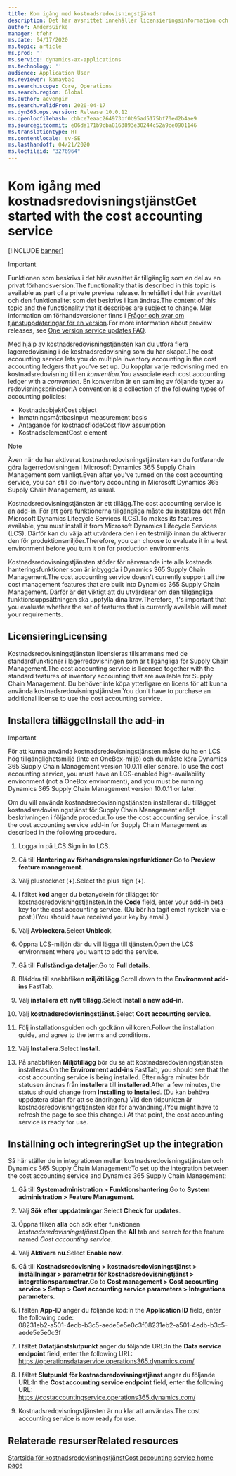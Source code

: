 ```yaml
---
title: Kom igång med kostnadsredovisningstjänst
description: Det här avsnittet innehåller licensieringsinformation och Installationsinstruktioner för kostnadsredovisningstjänst.
author: AndersGirke
manager: tfehr
ms.date: 04/17/2020
ms.topic: article
ms.prod: ''
ms.service: dynamics-ax-applications
ms.technology: ''
audience: Application User
ms.reviewer: kamaybac
ms.search.scope: Core, Operations
ms.search.region: Global
ms.author: aevengir
ms.search.validFrom: 2020-04-17
ms.dyn365.ops.version: Release 10.0.12
ms.openlocfilehash: cbbce7eaac264973bf0b95ad5175bf70ed2b4ae9
ms.sourcegitcommit: e06da171b9cba8163893e30244c52a9ce0901146
ms.translationtype: HT
ms.contentlocale: sv-SE
ms.lasthandoff: 04/21/2020
ms.locfileid: "3276964"
---
```

# <a name="get-started-with-the-cost-accounting-service"></a><span data-ttu-id="b7489-103">Kom igång med kostnadsredovisningstjänst</span><span class="sxs-lookup"><span data-stu-id="b7489-103">Get started with the cost accounting service</span></span>

[!INCLUDE [banner](../includes/banner.md)]

> [!IMPORTANT]
> <span data-ttu-id="b7489-104">Funktionen som beskrivs i det här avsnittet är tillgänglig som en del av en privat förhandsversion.</span><span class="sxs-lookup"><span data-stu-id="b7489-104">The functionality that is described in this topic is available as part of a private preview release.</span></span> <span data-ttu-id="b7489-105">Innehållet i det här avsnittet och den funktionalitet som det beskrivs i kan ändras.</span><span class="sxs-lookup"><span data-stu-id="b7489-105">The content of this topic and the functionality that it describes are subject to change.</span></span> <span data-ttu-id="b7489-106">Mer information om förhandsversioner finns i [Frågor och svar om tjänstuppdateringar för en version](../../fin-ops-core/fin-ops/get-started/one-version.md).</span><span class="sxs-lookup"><span data-stu-id="b7489-106">For more information about preview releases, see [One version service updates FAQ](../../fin-ops-core/fin-ops/get-started/one-version.md).</span></span>

<span data-ttu-id="b7489-107">Med hjälp av kostnadsredovisningstjänsten kan du utföra flera lagerredovisning i de kostnadsredovisning som du har skapat.</span><span class="sxs-lookup"><span data-stu-id="b7489-107">The cost accounting service lets you do multiple inventory accounting in the cost accounting ledgers that you've set up.</span></span> <span data-ttu-id="b7489-108">Du kopplar varje redovisning med en kostnadsredovisning till en *konvention*.</span><span class="sxs-lookup"><span data-stu-id="b7489-108">You associate each cost accounting ledger with a *convention*.</span></span> <span data-ttu-id="b7489-109">En konvention är en samling av följande typer av redovisningsprinciper:</span><span class="sxs-lookup"><span data-stu-id="b7489-109">A convention is a collection of the following types of accounting policies:</span></span>

- <span data-ttu-id="b7489-110">Kostnadsobjekt</span><span class="sxs-lookup"><span data-stu-id="b7489-110">Cost object</span></span>
- <span data-ttu-id="b7489-111">Inmatningsmåttbas</span><span class="sxs-lookup"><span data-stu-id="b7489-111">Input measurement basis</span></span>
- <span data-ttu-id="b7489-112">Antagande för kostnadsflöde</span><span class="sxs-lookup"><span data-stu-id="b7489-112">Cost flow assumption</span></span>
- <span data-ttu-id="b7489-113">Kostnadselement</span><span class="sxs-lookup"><span data-stu-id="b7489-113">Cost element</span></span>

> [!NOTE]
> <span data-ttu-id="b7489-114">Även när du har aktiverat kostnadsredovisningstjänsten kan du fortfarande göra lagerredovisningen i Microsoft Dynamics 365 Supply Chain Management som vanligt.</span><span class="sxs-lookup"><span data-stu-id="b7489-114">Even after you've turned on the cost accounting service, you can still do  inventory accounting in Microsoft Dynamics 365 Supply Chain Management, as usual.</span></span>

<span data-ttu-id="b7489-115">Kostnadsredovisningstjänsten är ett tillägg.</span><span class="sxs-lookup"><span data-stu-id="b7489-115">The cost accounting service is an add-in.</span></span> <span data-ttu-id="b7489-116">För att göra funktionerna tillgängliga måste du installera det från Microsoft Dynamics Lifecycle Services (LCS).</span><span class="sxs-lookup"><span data-stu-id="b7489-116">To makes its features available, you must install it from Microsoft Dynamics Lifecycle Services (LCS).</span></span> <span data-ttu-id="b7489-117">Därför kan du välja att utvärdera den i en testmiljö innan du aktiverar den för produktionsmiljöer.</span><span class="sxs-lookup"><span data-stu-id="b7489-117">Therefore, you can choose to evaluate it in a test environment before you turn it on for production environments.</span></span>

<span data-ttu-id="b7489-118">Kostnadsredovisningstjänsten stöder för närvarande inte alla kostnads hanteringsfunktioner som är inbyggda i Dynamics 365 Supply Chain Management.</span><span class="sxs-lookup"><span data-stu-id="b7489-118">The cost accounting service doesn't currently support all the cost management features that are built into Dynamics 365 Supply Chain Management.</span></span> <span data-ttu-id="b7489-119">Därför är det viktigt att du utvärderar om den tillgängliga funktionsuppsättningen ska uppfylla dina krav.</span><span class="sxs-lookup"><span data-stu-id="b7489-119">Therefore, it's important that you evaluate whether the set of features that is currently available will meet your requirements.</span></span>

## <a name="licensing"></a><span data-ttu-id="b7489-120">Licensiering</span><span class="sxs-lookup"><span data-stu-id="b7489-120">Licensing</span></span>

<span data-ttu-id="b7489-121">Kostnadsredovisningstjänsten licensieras tillsammans med de standardfunktioner i lagerredovisningen som är tillgängliga för Supply Chain Management.</span><span class="sxs-lookup"><span data-stu-id="b7489-121">The cost accounting service is licensed together with the standard features of inventory accounting that are available for Supply Chain Management.</span></span> <span data-ttu-id="b7489-122">Du behöver inte köpa ytterligare en licens för att kunna använda kostnadsredovisningstjänsten.</span><span class="sxs-lookup"><span data-stu-id="b7489-122">You don't have to purchase an additional license to use the cost accounting service.</span></span>

## <a name="install-the-add-in"></a><span data-ttu-id="b7489-123">Installera tillägget</span><span class="sxs-lookup"><span data-stu-id="b7489-123">Install the add-in</span></span>

> [!IMPORTANT]
> <span data-ttu-id="b7489-124">För att kunna använda kostnadsredovisningstjänsten måste du ha en LCS hög tillgänglighetsmiljö (inte en OneBox-miljö) och du måste köra Dynamics 365 Supply Chain Management version 10.0.11 eller senare.</span><span class="sxs-lookup"><span data-stu-id="b7489-124">To use the cost accounting service, you must have an LCS-enabled high-availability environment (not a OneBox environment), and you must be running Dynamics 365 Supply Chain Management version 10.0.11 or later.</span></span>

<span data-ttu-id="b7489-125">Om du vill använda kostnadsredovisningstjänsten installerar du tillägget kostnadsredovisningstjänst för Supply Chain Management enligt beskrivningen i följande procedur.</span><span class="sxs-lookup"><span data-stu-id="b7489-125">To use the cost accounting service, install the cost accounting service add-in for Supply Chain Management as described in the following procedure.</span></span>

1. <span data-ttu-id="b7489-126">Logga in på LCS.</span><span class="sxs-lookup"><span data-stu-id="b7489-126">Sign in to LCS.</span></span>

1. <span data-ttu-id="b7489-127">Gå till **Hantering av förhandsgranskningsfunktioner**.</span><span class="sxs-lookup"><span data-stu-id="b7489-127">Go to **Preview feature management**.</span></span>

1. <span data-ttu-id="b7489-128">Välj plustecknet (**+**).</span><span class="sxs-lookup"><span data-stu-id="b7489-128">Select the plus sign (**+**).</span></span>

1. <span data-ttu-id="b7489-129">I fältet **kod** anger du betanyckeln för tillägget för kostnadsredovisningstjänsten.</span><span class="sxs-lookup"><span data-stu-id="b7489-129">In the **Code** field, enter your add-in beta key for the cost accounting service.</span></span> <span data-ttu-id="b7489-130">(Du bör ha tagit emot nyckeln via e-post.)</span><span class="sxs-lookup"><span data-stu-id="b7489-130">(You should have received your key by email.)</span></span>

1. <span data-ttu-id="b7489-131">Välj **Avblockera**.</span><span class="sxs-lookup"><span data-stu-id="b7489-131">Select **Unblock**.</span></span>

1. <span data-ttu-id="b7489-132">Öppna LCS-miljön där du vill lägga till tjänsten.</span><span class="sxs-lookup"><span data-stu-id="b7489-132">Open the LCS environment where you want to add the service.</span></span>

1. <span data-ttu-id="b7489-133">Gå till **Fullständiga detaljer**.</span><span class="sxs-lookup"><span data-stu-id="b7489-133">Go to **Full details**.</span></span>

1. <span data-ttu-id="b7489-134">Bläddra till snabbfliken **miljötillägg**.</span><span class="sxs-lookup"><span data-stu-id="b7489-134">Scroll down to the **Environment add-ins** FastTab.</span></span>

1. <span data-ttu-id="b7489-135">Välj **installera ett nytt tillägg**.</span><span class="sxs-lookup"><span data-stu-id="b7489-135">Select **Install a new add-in**.</span></span>

1. <span data-ttu-id="b7489-136">Välj **kostnadsredovisningstjänst**.</span><span class="sxs-lookup"><span data-stu-id="b7489-136">Select **Cost accounting service**.</span></span>

1. <span data-ttu-id="b7489-137">Följ installationsguiden och godkänn villkoren.</span><span class="sxs-lookup"><span data-stu-id="b7489-137">Follow the installation guide, and agree to the terms and conditions.</span></span>

1. <span data-ttu-id="b7489-138">Välj **Installera**.</span><span class="sxs-lookup"><span data-stu-id="b7489-138">Select **Install**.</span></span>

1. <span data-ttu-id="b7489-139">På snabbfliken **Miljötillägg** bör du se att kostnadsredovisningstjänsten installeras.</span><span class="sxs-lookup"><span data-stu-id="b7489-139">On the **Environment add-ins** FastTab, you should see that the cost accounting service is being installed.</span></span> <span data-ttu-id="b7489-140">Efter några minuter bör statusen ändras från **installera** till **installerad**.</span><span class="sxs-lookup"><span data-stu-id="b7489-140">After a few minutes, the status should change from **Installing** to **Installed**.</span></span> <span data-ttu-id="b7489-141">(Du kan behöva uppdatera sidan för att se ändringen.) Vid den tidpunkten är kostnadsredovisningstjänsten klar för användning.</span><span class="sxs-lookup"><span data-stu-id="b7489-141">(You might have to refresh the page to see this change.) At that point, the cost accounting service is ready for use.</span></span>

## <a name="set-up-the-integration"></a><span data-ttu-id="b7489-142">Inställning och integrering</span><span class="sxs-lookup"><span data-stu-id="b7489-142">Set up the integration</span></span>

<span data-ttu-id="b7489-143">Så här ställer du in integrationen mellan kostnadsredovisningstjänsten och Dynamics 365 Supply Chain Management:</span><span class="sxs-lookup"><span data-stu-id="b7489-143">To set up the integration between the cost accounting service and Dynamics 365 Supply Chain Management:</span></span>

1. <span data-ttu-id="b7489-144">Gå till **Systemadministration > Funktionshantering**.</span><span class="sxs-lookup"><span data-stu-id="b7489-144">Go to **System administration > Feature Management**.</span></span>

1. <span data-ttu-id="b7489-145">Välj **Sök efter uppdateringar**.</span><span class="sxs-lookup"><span data-stu-id="b7489-145">Select **Check for updates**.</span></span>

1. <span data-ttu-id="b7489-146">Öppna fliken **alla** och sök efter funktionen *kostnadsredovisningstjänst*.</span><span class="sxs-lookup"><span data-stu-id="b7489-146">Open the **All** tab and search for the feature named *Cost accounting service*.</span></span>

1. <span data-ttu-id="b7489-147">Välj **Aktivera nu**.</span><span class="sxs-lookup"><span data-stu-id="b7489-147">Select **Enable now**.</span></span>

1. <span data-ttu-id="b7489-148">Gå till **Kostnadsredovisning > kostnadsredovisningstjänst > inställningar > parametrar för kostnadsredovisningtjänst > integrationsparametrar**.</span><span class="sxs-lookup"><span data-stu-id="b7489-148">Go to **Cost management > Cost accounting service > Setup > Cost accounting service parameters > Integrations parameters**.</span></span>

1. <span data-ttu-id="b7489-149">I fälten **App-ID** anger du följande kod:</span><span class="sxs-lookup"><span data-stu-id="b7489-149">In the **Application ID** field, enter the following code:</span></span><br> <span data-ttu-id="b7489-150">08231eb2-a501-4edb-b3c5-aede5e5e0c3f</span><span class="sxs-lookup"><span data-stu-id="b7489-150">08231eb2-a501-4edb-b3c5-aede5e5e0c3f</span></span>

1. <span data-ttu-id="b7489-151">I fältet **Datatjänstslutpunkt** anger du följande URL:</span><span class="sxs-lookup"><span data-stu-id="b7489-151">In the **Data service endpoint** field, enter the following URL:</span></span><br>https://operationsdataservice.operations365.dynamics.com/

1. <span data-ttu-id="b7489-152">I fältet **Slutpunkt för kostnadsredovisningstjänst** anger du följande URL:</span><span class="sxs-lookup"><span data-stu-id="b7489-152">In the **Cost accounting service endpoint** field, enter the following URL:</span></span><br>https://costaccountingservice.operations365.dynamics.com/

1. <span data-ttu-id="b7489-153">Kostnadsredovisningstjänsten är nu klar att användas.</span><span class="sxs-lookup"><span data-stu-id="b7489-153">The cost accounting service is now ready for use.</span></span>

## <a name="related-resources"></a><span data-ttu-id="b7489-154">Relaterade resurser</span><span class="sxs-lookup"><span data-stu-id="b7489-154">Related resources</span></span>

[<span data-ttu-id="b7489-155">Startsida för kostnadsredovisningstjänst</span><span class="sxs-lookup"><span data-stu-id="b7489-155">Cost accounting service home page</span></span>](cost-accounting-service-home.md)
